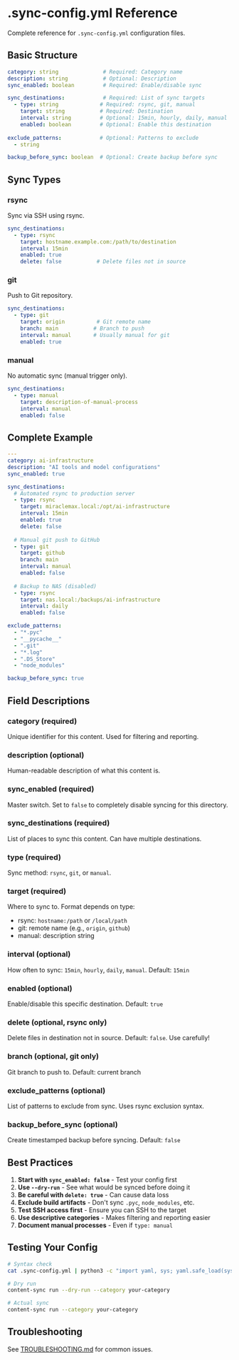 # .sync-config.yml Reference

Complete reference for `.sync-config.yml` configuration files.

## Basic Structure

```yaml
category: string              # Required: Category name
description: string           # Optional: Description
sync_enabled: boolean         # Required: Enable/disable sync

sync_destinations:            # Required: List of sync targets
  - type: string             # Required: rsync, git, manual
    target: string           # Required: Destination
    interval: string         # Optional: 15min, hourly, daily, manual
    enabled: boolean         # Optional: Enable this destination
    
exclude_patterns:            # Optional: Patterns to exclude
  - string

backup_before_sync: boolean  # Optional: Create backup before sync
```

## Sync Types

### rsync

Sync via SSH using rsync.

```yaml
sync_destinations:
  - type: rsync
    target: hostname.example.com:/path/to/destination
    interval: 15min
    enabled: true
    delete: false           # Delete files not in source
```

### git

Push to Git repository.

```yaml
sync_destinations:
  - type: git
    target: origin          # Git remote name
    branch: main           # Branch to push
    interval: manual       # Usually manual for git
    enabled: true
```

### manual

No automatic sync (manual trigger only).

```yaml
sync_destinations:
  - type: manual
    target: description-of-manual-process
    interval: manual
    enabled: false
```

## Complete Example

```yaml
---
category: ai-infrastructure
description: "AI tools and model configurations"
sync_enabled: true

sync_destinations:
  # Automated rsync to production server
  - type: rsync
    target: miraclemax.local:/opt/ai-infrastructure
    interval: 15min
    enabled: true
    delete: false
  
  # Manual git push to GitHub
  - type: git
    target: github
    branch: main
    interval: manual
    enabled: false
  
  # Backup to NAS (disabled)
  - type: rsync
    target: nas.local:/backups/ai-infrastructure
    interval: daily
    enabled: false

exclude_patterns:
  - "*.pyc"
  - "__pycache__"
  - ".git"
  - "*.log"
  - ".DS_Store"
  - "node_modules"

backup_before_sync: true
```

## Field Descriptions

### category (required)
Unique identifier for this content. Used for filtering and reporting.

### description (optional)
Human-readable description of what this content is.

### sync_enabled (required)
Master switch. Set to `false` to completely disable syncing for this directory.

### sync_destinations (required)
List of places to sync this content. Can have multiple destinations.

### type (required)
Sync method: `rsync`, `git`, or `manual`.

### target (required)
Where to sync to. Format depends on type:
- rsync: `hostname:/path` or `/local/path`
- git: remote name (e.g., `origin`, `github`)
- manual: description string

### interval (optional)
How often to sync: `15min`, `hourly`, `daily`, `manual`. Default: `15min`

### enabled (optional)
Enable/disable this specific destination. Default: `true`

### delete (optional, rsync only)
Delete files in destination not in source. Default: `false`. Use carefully!

### branch (optional, git only)
Git branch to push to. Default: current branch

### exclude_patterns (optional)
List of patterns to exclude from sync. Uses rsync exclusion syntax.

### backup_before_sync (optional)
Create timestamped backup before syncing. Default: `false`

## Best Practices

1. **Start with `sync_enabled: false`** - Test your config first
2. **Use `--dry-run`** - See what would be synced before doing it
3. **Be careful with `delete: true`** - Can cause data loss
4. **Exclude build artifacts** - Don't sync `.pyc`, `node_modules`, etc.
5. **Test SSH access first** - Ensure you can SSH to the target
6. **Use descriptive categories** - Makes filtering and reporting easier
7. **Document manual processes** - Even if `type: manual`

## Testing Your Config

```bash
# Syntax check
cat .sync-config.yml | python3 -c "import yaml, sys; yaml.safe_load(sys.stdin)"

# Dry run
content-sync run --dry-run --category your-category

# Actual sync
content-sync run --category your-category
```

## Troubleshooting

See [TROUBLESHOOTING.md](TROUBLESHOOTING.md) for common issues.

